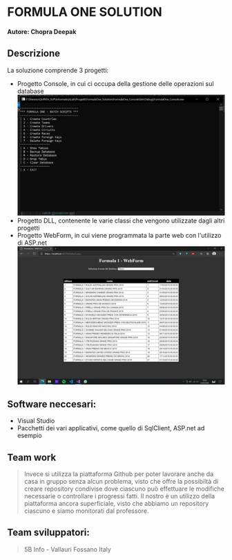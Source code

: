 # FORMULA ONE SOLUTION
#### Autore: Chopra Deepak

## Descrizione
La soluzione comprende 3 progetti:
* Progetto Console, in cui ci occupa della gestione delle operazioni sul database
![imgFigurativa](Data/imgEsempioConsole.PNG)
* Progetto DLL, contenente le varie classi che vengono utilizzate dagli altri progetti
* Progetto WebForm, in cui viene programmata la parte web con l'utilizzo di ASP.net
![imgFigurativa](Data/imgEsempioWebForm.png)

## Software neccesari:
* Visual Studio
* Pacchetti dei vari applicativi, come quello di SqlClient, ASP.net ad esempio

## Team work
> Invece si utilizza la piattaforma Github per poter lavorare anche da casa in gruppo senza alcun problema, visto che offre la possibiltà di creare repository condivise dove ciascuno può effettuare le modifiche necessarie o controllare i progressi fatti. Il nostro è un utilizzo della piattaforma ancora superficiale, visto che abbiamo un repository ciascuno e siamo monitorati dal professore.

## Team sviluppatori:
> 5B Info - Vallauri Fossano Italy